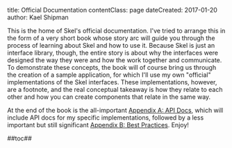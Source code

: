 title: Official Documentation
contentClass: page
dateCreated: 2017-01-20
author: Kael Shipman

This is the home of Skel's official documentation. I've tried to arrange this in the form of a very short book whose story arc will guide you through the process of learning about Skel and how to use it. Because Skel is just an interface library, though, the entire story is about why the interfaces were designed the way they were and how the work together and communicate. To demonstrate these concepts, the book will of course bring us through the creation of a sample application, for which I'll use my own "official" implementations of the Skel interfaces. These implementations, however, are a footnote, and the real conceptual takeaway is how they relate to each other and how you can create components that relate in the same way.

At the end of the book is the all-important [Appendix A: API Docs](/docs/apx-a-api), which will include API docs for my specific implementations, followed by a less important but still significant [Appendix B: Best Practices](/docs/apx-b-best-practices). Enjoy!

##toc##

